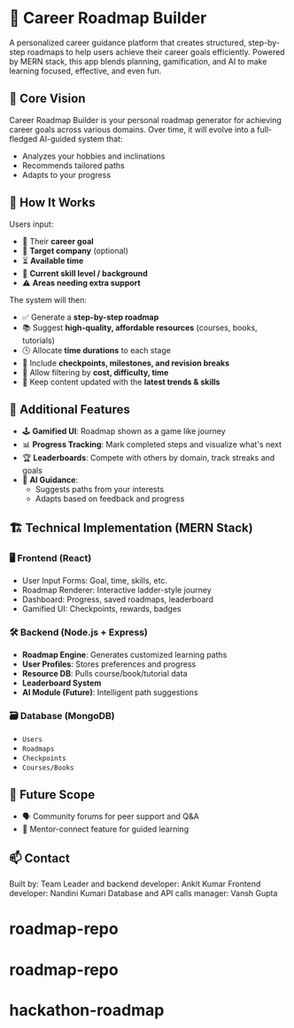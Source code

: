 # 🎯 Career Roadmap Builder

A personalized career guidance platform that creates structured, step-by-step roadmaps to help users achieve their career goals efficiently. Powered by MERN stack, this app blends planning, gamification, and AI to make learning focused, effective, and even fun.

## 🌟 Core Vision

Career Roadmap Builder is your personal roadmap generator for achieving career goals across various domains. Over time, it will evolve into a full-fledged AI-guided system that:

- Analyzes your hobbies and inclinations
- Recommends tailored paths
- Adapts to your progress

## 🔧 How It Works

Users input:

- 🎯 Their **career goal**
- 🏢 **Target company** (optional)
- ⏳ **Available time**
- 🧠 **Current skill level / background**
- ⚠️ **Areas needing extra support**

The system will then:

- ✅ Generate a **step-by-step roadmap**
- 📚 Suggest **high-quality, affordable resources** (courses, books, tutorials)
- 🕒 Allocate **time durations** to each stage
- 🧩 Include **checkpoints, milestones, and revision breaks**
- 🧹 Allow filtering by **cost, difficulty, time**
- 🔄 Keep content updated with the **latest trends & skills**


## 🧩 Additional Features

- 🕹️ **Gamified UI**: Roadmap shown as a game like journey
- 📊 **Progress Tracking**: Mark completed steps and visualize what's next
- 🏆 **Leaderboards**: Compete with others by domain, track streaks and goals
- 🤖 **AI Guidance**:
  - Suggests paths from your interests
  - Adapts based on feedback and progress

## 🏗️ Technical Implementation (MERN Stack)

### 🖥️ Frontend (React)

- User Input Forms: Goal, time, skills, etc.
- Roadmap Renderer: Interactive ladder-style journey
- Dashboard: Progress, saved roadmaps, leaderboard
- Gamified UI: Checkpoints, rewards, badges

### 🛠️ Backend (Node.js + Express)

- **Roadmap Engine**: Generates customized learning paths
- **User Profiles**: Stores preferences and progress
- **Resource DB**: Pulls course/book/tutorial data
- **Leaderboard System**
- **AI Module (Future)**: Intelligent path suggestions

### 🗃️ Database (MongoDB)

- `Users`
- `Roadmaps`
- `Checkpoints`
- `Courses/Books`

## 🔮 Future Scope

- 🗣️ Community forums for peer support and Q&A
- 🤝 Mentor-connect feature for guided learning

## 📫 Contact

Built by: 
Team Leader and backend developer: Ankit Kumar
Frontend developer: Nandini Kumari
Database and API calls manager: Vansh Gupta


# roadmap-repo
# roadmap-repo
# hackathon-roadmap
